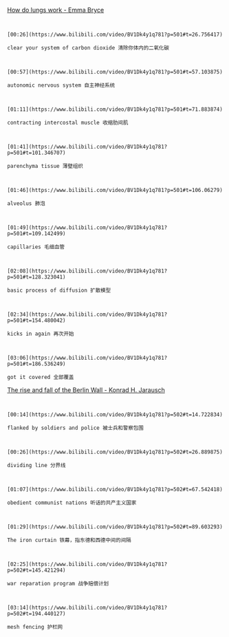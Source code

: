 [How do lungs work - Emma Bryce](https://www.bilibili.com/video/BV1Dk4y1q781?p=501)

```ad-note


[00:26](https://www.bilibili.com/video/BV1Dk4y1q781?p=501#t=26.756417)

clear your system of carbon dioxide 清除你体内的二氧化碳

```

```ad-note


[00:57](https://www.bilibili.com/video/BV1Dk4y1q781?p=501#t=57.103875)

autonomic nervous system 自主神经系统

```

```ad-note


[01:11](https://www.bilibili.com/video/BV1Dk4y1q781?p=501#t=71.883874)

contracting intercostal muscle 收缩肋间肌

```

```ad-note


[01:41](https://www.bilibili.com/video/BV1Dk4y1q781?p=501#t=101.346707)

parenchyma tissue 薄壁组织

```

```ad-note


[01:46](https://www.bilibili.com/video/BV1Dk4y1q781?p=501#t=106.06279)

alveolus 肺泡

```

```ad-note


[01:49](https://www.bilibili.com/video/BV1Dk4y1q781?p=501#t=109.142499)

capillaries 毛细血管

```

```ad-note


[02:08](https://www.bilibili.com/video/BV1Dk4y1q781?p=501#t=128.323041)

basic process of diffusion 扩散模型

```

```ad-note


[02:34](https://www.bilibili.com/video/BV1Dk4y1q781?p=501#t=154.480042)

kicks in again 再次开始

```

```ad-note


[03:06](https://www.bilibili.com/video/BV1Dk4y1q781?p=501#t=186.536249)

got it covered 全部覆盖

```

[The rise and fall of the Berlin Wall - Konrad H. Jarausch](https://www.bilibili.com/video/BV1Dk4y1q781?p=502)


```ad-note


[00:14](https://www.bilibili.com/video/BV1Dk4y1q781?p=502#t=14.722834)

flanked by soldiers and police 被士兵和警察包围

```

```ad-note


[00:26](https://www.bilibili.com/video/BV1Dk4y1q781?p=502#t=26.889875)

dividing line 分界线

```

```ad-note


[01:07](https://www.bilibili.com/video/BV1Dk4y1q781?p=502#t=67.542418)

obedient communist nations 听话的共产主义国家

```

```ad-note


[01:29](https://www.bilibili.com/video/BV1Dk4y1q781?p=502#t=89.603293)

The iron curtain 铁幕，指东德和西德中间的间隔

```

```ad-note


[02:25](https://www.bilibili.com/video/BV1Dk4y1q781?p=502#t=145.421294)

war reparation program 战争赔偿计划

```

```ad-note


[03:14](https://www.bilibili.com/video/BV1Dk4y1q781?p=502#t=194.440127)

mesh fencing 护栏网

```